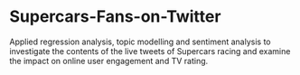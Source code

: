 # Supercars-Fans-on-Twitter
Applied regression analysis, topic modelling and sentiment analysis to investigate the contents of the live tweets of Supercars racing and examine the impact on online user engagement and TV rating.
